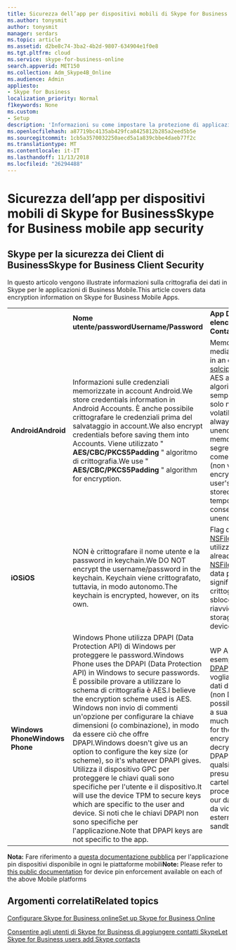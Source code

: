 ```yaml
---
title: Sicurezza dell’app per dispositivi mobili di Skype for Business
ms.author: tonysmit
author: tonysmit
manager: serdars
ms.topic: article
ms.assetid: d2be8c74-3ba2-4b2d-9807-634904e1f0e8
ms.tgt.pltfrm: cloud
ms.service: skype-for-business-online
search.appverid: MET150
ms.collection: Adm_Skype4B_Online
ms.audience: Admin
appliesto:
- Skype for Business
localization_priority: Normal
f1keywords: None
ms.custom:
- Setup
description: 'Informazioni su come impostare la protezione di applicazioni per dispositivi mobili per gli utenti. '
ms.openlocfilehash: a87719bc4135ab429fca8425812b285a2eed5b5e
ms.sourcegitcommit: 1cb5a3570032250aecd5a1a839cbbe4daeb77f2c
ms.translationtype: MT
ms.contentlocale: it-IT
ms.lasthandoff: 11/13/2018
ms.locfileid: "26294488"
---
```

# <a name="skype-for-business-mobile-app-security"></a><span data-ttu-id="cc946-103">Sicurezza dell’app per dispositivi mobili di Skype for Business</span><span class="sxs-lookup"><span data-stu-id="cc946-103">Skype for Business mobile app security</span></span>

## <a name="skype-for-business-client-security"></a><span data-ttu-id="cc946-104">Skype per la sicurezza dei Client di Business</span><span class="sxs-lookup"><span data-stu-id="cc946-104">Skype for Business Client Security</span></span>

<span data-ttu-id="cc946-105">In questo articolo vengono illustrate informazioni sulla crittografia dei dati in Skype per le applicazioni di Business Mobile.</span><span class="sxs-lookup"><span data-stu-id="cc946-105">This article covers data encryption information on Skype for Business Mobile Apps.</span></span>
  
|||||
|:-----|:-----|:-----|:-----|
||<span data-ttu-id="cc946-106">**Nome utente/password**</span><span class="sxs-lookup"><span data-stu-id="cc946-106">**Username/Password**</span></span> <br/> |<span data-ttu-id="cc946-107">**App Data (conversazioni,<br/> elenco, le riunioni contatti)**</span><span class="sxs-lookup"><span data-stu-id="cc946-107">**App Data (Conversations,<br/> Contact List, Meetings)**</span></span> <br/> |<span data-ttu-id="cc946-108">**Registri diagnostici**</span><span class="sxs-lookup"><span data-stu-id="cc946-108">**Diagnostic logs**</span></span> <br/> |
|<span data-ttu-id="cc946-109">**Android**</span><span class="sxs-lookup"><span data-stu-id="cc946-109">**Android**</span></span> <br/> |<span data-ttu-id="cc946-110">Informazioni sulle credenziali memorizzate in account Android.</span><span class="sxs-lookup"><span data-stu-id="cc946-110">We store credentials information in Android Accounts.</span></span> <span data-ttu-id="cc946-111">È anche possibile crittografare le credenziali prima del salvataggio in account.</span><span class="sxs-lookup"><span data-stu-id="cc946-111">We also encrypt credentials before saving them into Accounts.</span></span> <span data-ttu-id="cc946-112">Viene utilizzato " **AES/CBC/PKCS5Padding** " algoritmo di crittografia.</span><span class="sxs-lookup"><span data-stu-id="cc946-112">We use " **AES/CBC/PKCS5Padding** " algorithm for encryption.</span></span> <br/> |<span data-ttu-id="cc946-113">Memorizzati in un database SQL crittografato mediante una libreria denominata [sqlcipher](https://www.zetetic.net/sqlcipher/design/).</span><span class="sxs-lookup"><span data-stu-id="cc946-113">We store in an encrypted SQL database using a library called [sqlcipher](https://www.zetetic.net/sqlcipher/design/).</span></span> <span data-ttu-id="cc946-114">Viene utilizzato l'algoritmo predefinito di AES a 256 bit in modalità CBC.</span><span class="sxs-lookup"><span data-stu-id="cc946-114">We use their default algorithm of 256-bit AES in CBC mode.</span></span> <span data-ttu-id="cc946-115">I dati statici sempre vengono crittografati nei file di database e solo non crittografati in transito all'interno dell'app volatili memoria e chiamata stack.</span><span class="sxs-lookup"><span data-stu-id="cc946-115">The data at rest is always encrypted in the database file and is only unencrypted in transit inside of the app's volatile memory and call stacks.</span></span> <span data-ttu-id="cc946-116">È inoltre crittografare i file di segreteria telefonica utilizzando lo stesso metodo come nome dell'utente e la crittografia delle password (non vengono archiviati nel database).</span><span class="sxs-lookup"><span data-stu-id="cc946-116">We also encrypt voicemail files using the same method as the user's name and password encryption (they are not stored in the DB).</span></span> <span data-ttu-id="cc946-117">Messaggi vocali vengono temporaneamente non crittografate su disco per consentire la riproduzione.</span><span class="sxs-lookup"><span data-stu-id="cc946-117">Voicemails are temporarily unencrypted on disk to allow playback.</span></span>  <br/> |<span data-ttu-id="cc946-118">Queste informazioni non crittografate.</span><span class="sxs-lookup"><span data-stu-id="cc946-118">This information is not encrypted.</span></span>  <br/> |
|<span data-ttu-id="cc946-119">**iOS**</span><span class="sxs-lookup"><span data-stu-id="cc946-119">**iOS**</span></span> <br/> |<span data-ttu-id="cc946-120">NON è crittografare il nome utente e la password in keychain.</span><span class="sxs-lookup"><span data-stu-id="cc946-120">We DO NOT encrypt the username/password in the keychain.</span></span> <span data-ttu-id="cc946-121">Keychain viene crittografato, tuttavia, in modo autonomo.</span><span class="sxs-lookup"><span data-stu-id="cc946-121">The keychain is encrypted, however, on its own.</span></span>  <br/> |<span data-ttu-id="cc946-122">Flag di protezione dati [NSFileProtectionCompleteUntilFirstUserAuthentication](https://developer.apple.com/reference/foundation/fileprotectiontype/1616633-completeuntilfirstuserauthentica) utilizziamo già su tutti i file di archiviazione app.</span><span class="sxs-lookup"><span data-stu-id="cc946-122">We are already using [NSFileProtectionCompleteUntilFirstUserAuthentication](https://developer.apple.com/reference/foundation/fileprotectiontype/1616633-completeuntilfirstuserauthentica) data protection flag on all files in the app storage.</span></span> <span data-ttu-id="cc946-123">Ciò significa che i file nell'archivio app potrebbero essere crittografati fino a quando non utente consente di sbloccare il dispositivo per la prima volta dopo il riavvio del dispositivo.</span><span class="sxs-lookup"><span data-stu-id="cc946-123">This means that files in the app storage would be encrypted until user unlocks the device for the very first time after the device reboot.</span></span> <br/> |<span data-ttu-id="cc946-124">Queste informazioni non crittografate.</span><span class="sxs-lookup"><span data-stu-id="cc946-124">This information is not encrypted.</span></span>  <br/> |
|<span data-ttu-id="cc946-125">**Windows Phone**</span><span class="sxs-lookup"><span data-stu-id="cc946-125">**Windows Phone**</span></span> <br/> |<span data-ttu-id="cc946-126">Windows Phone utilizza DPAPI (Data Protection API) di Windows per proteggere le password.</span><span class="sxs-lookup"><span data-stu-id="cc946-126">Windows Phone uses the DPAPI (Data Protection API) in Windows to secure passwords.</span></span> <span data-ttu-id="cc946-127">È possibile provare a utilizzare lo schema di crittografia è AES.</span><span class="sxs-lookup"><span data-stu-id="cc946-127">I believe the encryption scheme used is AES.</span></span> <span data-ttu-id="cc946-128">Windows non invio di commenti un'opzione per configurare la chiave dimensioni (o combinazione), in modo da essere ciò che offre DPAPI.</span><span class="sxs-lookup"><span data-stu-id="cc946-128">Windows doesn't give us an option to configure the key size (or scheme), so it's whatever DPAPI gives.</span></span> <span data-ttu-id="cc946-129">Utilizza il dispositivo GPC per proteggere le chiavi quali sono specifiche per l'utente e il dispositivo.</span><span class="sxs-lookup"><span data-stu-id="cc946-129">It will use the device TPM to secure keys which are specific to the user and device.</span></span> <span data-ttu-id="cc946-130">Si noti che le chiavi DPAPI non sono specifiche per l'applicazione.</span><span class="sxs-lookup"><span data-stu-id="cc946-130">Note that DPAPI keys are not specific to the app.</span></span>  <br/> |<span data-ttu-id="cc946-131">WP App Data è protetta con [DPAP](https://msdn.microsoft.com/en-us/library/windows/apps/hh487164%28v=vs.105%29.aspx)è possibile, ad esempio le credenziali.</span><span class="sxs-lookup"><span data-stu-id="cc946-131">WP App Data is protected with [DPAP](https://msdn.microsoft.com/en-us/library/windows/apps/hh487164%28v=vs.105%29.aspx)I, like the creds.</span></span> <span data-ttu-id="cc946-132">A seconda della quantità dettagli vogliamo, alcune delle informazioni sugli indici per i dati di App viene protetta tramite la crittografia AES (non DPAPI) per evitare la salagione, in modo che è possibile cercare senza decrittografare e tale chiave, a sua volta è protetta con DPAPI.</span><span class="sxs-lookup"><span data-stu-id="cc946-132">Depending on how much detail we want, some of the index information for the App Data is protected by (non-DPAPI) AES encryption to avoid salting, so we can look up without decrypting, and that key is in turn protected with DPAPI.</span></span> <span data-ttu-id="cc946-133">Leggere i dati memorizzati nella cache da qualsiasi processo dal telefono stesso, presupponendo che sia possibile raggiungere la cartella di dati.</span><span class="sxs-lookup"><span data-stu-id="cc946-133">Cached data can be read by any process from the same phone, assuming it can reach our data folder.</span></span> <span data-ttu-id="cc946-134">Crittografia di Windows non protegge da violazione sandbox, tenta solo l'accesso esterno.</span><span class="sxs-lookup"><span data-stu-id="cc946-134">Windows encryption does not protect from sandbox breach, only external access attempts.</span></span>  <br/> |<span data-ttu-id="cc946-135">Queste informazioni non crittografate.</span><span class="sxs-lookup"><span data-stu-id="cc946-135">This information is not encrypted.</span></span>  <br/> |
   
<span data-ttu-id="cc946-136">**Nota:** Fare riferimento a [questa documentazione pubblica](https://docs.microsoft.com/en-us/InTune/deploy-use/introduction-to-device-compliance-policies-in-microsoft-intune) per l'applicazione pin dispositivi disponibile in ogni le piattaforme mobili</span><span class="sxs-lookup"><span data-stu-id="cc946-136">**Note:** Please refer to [this public documentation](https://docs.microsoft.com/en-us/InTune/deploy-use/introduction-to-device-compliance-policies-in-microsoft-intune) for device pin enforcement available on each of the above Mobile platforms</span></span>
  
## <a name="related-topics"></a><span data-ttu-id="cc946-137">Argomenti correlati</span><span class="sxs-lookup"><span data-stu-id="cc946-137">Related topics</span></span>
[<span data-ttu-id="cc946-138">Configurare Skype for Business online</span><span class="sxs-lookup"><span data-stu-id="cc946-138">Set up Skype for Business Online</span></span>](set-up-skype-for-business-online.md)

[<span data-ttu-id="cc946-139">Consentire agli utenti di Skype for Business di aggiungere contatti Skype</span><span class="sxs-lookup"><span data-stu-id="cc946-139">Let Skype for Business users add Skype contacts</span></span>](let-skype-for-business-users-add-skype-contacts.md)

  
 